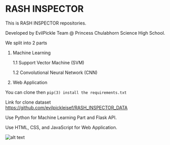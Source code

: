 # RASH INSPECTOR

This is RASH INSPECTOR repositories.

Developed by EvilPickle Team @ Princess Chulabhorn Science High School.

We split into 2 parts

1. Machine Learning

    1.1 Support Vector Machine (SVM)
    
    1.2 Convolutional Neural Network (CNN)
    
2. Web Application

You can clone then ```pip(3) install the requirements.txt```

Link for clone dataset https://github.com/evilpickleisef/RASH_INSPECTOR_DATA    

Use Python for Machine Learning Part and Flask API.

Use HTML, CSS, and JavaScript for Web Application.

![alt text](https://github.com/filmer2002/RASH_INSPECTOR/blob/master/HOME.png)
